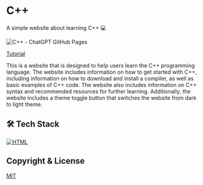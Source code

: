 # C++
A simple website about learning C++ 💻

![C++ - ChatGPT GitHub Pages](https://user-images.githubusercontent.com/16403754/213007624-6c8e85fa-0e33-4140-914e-e67f89e4a702.png)

<a href="https://youtu.be/6FcJskWYXs4" target="_blank">Tutorial</a>

This is a website that is designed to help users learn the C++ programming language. The website includes information on how to get started with C++, including information on how to download and install a compiler, as well as basic examples of C++ code. The website also includes information on C++ syntax and recommended resources for further learning. Additionally, the website includes a theme toggle button that switches the website from dark to light theme.

## 🛠️ Tech Stack
[![HTML](https://skills.thijs.gg/icons?i=html)](https://developer.mozilla.org/en-US/docs/Web/HTML)

## Copyright & License
[MIT](https://github.com/paraskevasleivadaros/cpp/blob/master/LICENSE)
